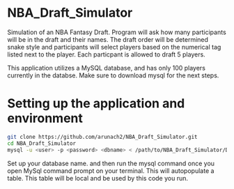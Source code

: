 # NBA_Draft_Simulator
Simulation of an NBA Fantasy Draft. Program will ask how many participants will be in the draft and their names. The draft order will be determined snake style and participants will select players based on the numerical tag listed next to the player. Each particpant is allowed to draft 5 players. 

This application utilizes a MySQL database, and has only 100 players currently in the databse. Make sure to download mysql for the next steps.

# Setting up the application and environment
```bash
git clone https://github.com/arunach2/NBA_Draft_Simulator.git
cd NBA_Draft_Simulator
mysql -u <user> -p <password> <dbname> < /path/to/NBA_Draft_Simulator/DemonHacksDump/data_populate.sql
```

Set up your database name. and then run the mysql command once you open MySql command prompt on your terminal. This will autopopulate a table. This table will be local and be used by this code you run. 
